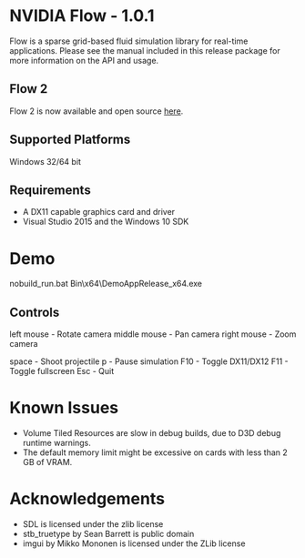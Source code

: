 NVIDIA Flow - 1.0.1
===================

Flow is a sparse grid-based fluid simulation library for real-time applications.
Please see the manual included in this release package for more information on
the API and usage.

Flow 2
-------------------

Flow 2 is now available and open source [here](https://github.com/NVIDIA-Omniverse/PhysX).

Supported Platforms
-------------------

Windows 32/64 bit

Requirements
------------

* A DX11 capable graphics card and driver
* Visual Studio 2015 and the Windows 10 SDK

Demo
====

nobuild_run.bat
Bin\x64\DemoAppRelease_x64.exe

Controls
--------

left mouse - Rotate camera
middle mouse - Pan camera
right mouse - Zoom camera

space - Shoot projectile
p - Pause simulation
F10 - Toggle DX11/DX12
F11 - Toggle fullscreen
Esc - Quit

Known Issues
============

* Volume Tiled Resources are slow in debug builds, due to D3D debug runtime warnings.
* The default memory limit might be excessive on cards with less than 2 GB of VRAM.

Acknowledgements
================

* SDL is licensed under the zlib license
* stb_truetype by Sean Barrett is public domain
* imgui by Mikko Mononen is licensed under the ZLib license
